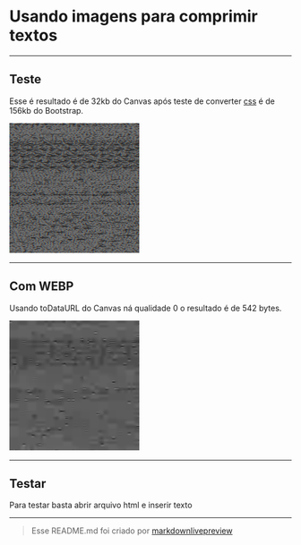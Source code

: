 # Usando imagens para comprimir textos

----
## Teste
 Esse é resultado é de 32kb do Canvas após teste de converter [css](https://stackpath.bootstrapcdn.com/bootstrap/4.5.0/css/bootstrap.min.css) é de 156kb do Bootstrap.

![alt text](https://github.com/Slender1808/text-to-img/blob/master/teste/canvas.png?raw=true)

----
## Com WEBP
Usando toDataURL do Canvas ná qualidade 0 o resultado é de 542 bytes.

![alt text](https://raw.githubusercontent.com/Slender1808/text-to-img/master/teste/resultado.webp)

----
## Testar
Para testar basta abrir arquivo html e inserir texto

----
>Esse README.md foi criado por [markdownlivepreview](https://markdownlivepreview.com/ )